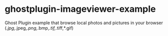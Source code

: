 # ghostplugin-imageviewer-example
Ghost Plugin  example that browse local photos and pictures in your browser (*.jpg,*.jpeg,*.png,*.bmp,*.tif,*.tiff,*.gif)
